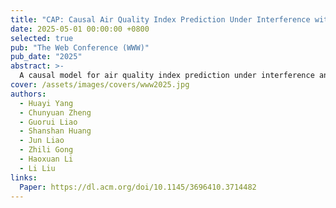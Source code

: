 ```yaml
---
title: "CAP: Causal Air Quality Index Prediction Under Interference with Unmeasured Confounding"
date: 2025-05-01 00:00:00 +0800
selected: true
pub: "The Web Conference (WWW)"
pub_date: "2025"
abstract: >-
  A causal model for air quality index prediction under interference and unmeasured confounding.
cover: /assets/images/covers/www2025.jpg
authors:
  - Huayi Yang
  - Chunyuan Zheng
  - Guorui Liao
  - Shanshan Huang
  - Jun Liao
  - Zhili Gong
  - Haoxuan Li
  - Li Liu
links:
  Paper: https://dl.acm.org/doi/10.1145/3696410.3714482
---
```

